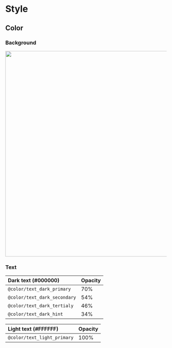 # Style

## Color

### Background

<img src="https://github.com/rejasupotaro/arxiv-reader/blob/master/images/style_color_background.png?raw=true" width="640px">

### Text

| Dark text (#000000) | Opacity |
|:---|:---|
| `@color/text_dark_primary` | 70% |
| `@color/text_dark_secondary` | 54% |
| `@color/text_dark_tertialy` | 46% |
| `@color/text_dark_hint`| 34% |

| Light text (#FFFFFF) | Opacity |
|:---|:---|
| `@color/text_light_primary` | 100% |
